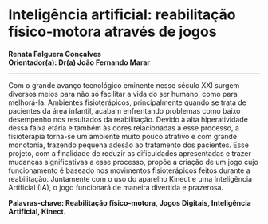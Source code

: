 # Inteligência artificial: reabilitação físico-motora através de jogos 
**Renata Falguera Gonçalves**  
**Orientador(a): Dr(a) João Fernando Marar**
***
Com o grande avanço tecnológico eminente nesse século XXI surgem diversos meios para não só facilitar a vida do ser humano, como para melhorá-la. Ambientes fisioterápicos, principalmente quando se trata de pacientes da área infantil, acabam enfrentando problemas como baixo desempenho nos resultados da reabilitação. Devido à alta hiperatividade dessa faixa etária e também às dores relacionadas a esse processo, a fisioterapia torna-se um ambiente muito pouco atrativo e com grande monotonia, trazendo pequena adesão ao tratamento dos pacientes. Esse projeto, com a finalidade de reduzir as dificuldades apresentadas e trazer mudanças significativas a esse processo, propõe a criação de um jogo cujo funcionamento é baseado nos movimentos fisioterápicos feitos durante a reabilitação. Juntamente com o uso do aparelho Kinect e uma Inteligência Artificial (IA), o jogo funcionará de maneira divertida e prazerosa.  

**Palavras-chave: Reabilitação físico-motora, Jogos Digitais, Inteligência Artificial, Kinect.**